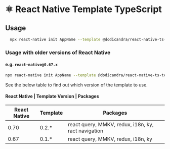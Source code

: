 # ⚛️ React Native Template TypeScript

## Usage

```sh
  npx react-native init AppName --template @dodicandra/react-native-ts-template
```

### Usage with older versions of React Native

#### e.g. `react-native@0.67.x`

```sh
npx react-native init AppName --template @dodicandra/react-native-ts-template@0.2.0
```

See the below table to find out which version of the template to use.

#### React Native | Template Version | Packages

| React Native | Template | Packages                                            |
| ------------ | -------- | --------------------------------------------------- |
| 0.70         | 0.2.\*   | react query, MMKV, redux, i18n, ky, ract navigation |
| 0.67         | 0.1.\*   | react query, MMKV, redux, i18n, ky                  |
